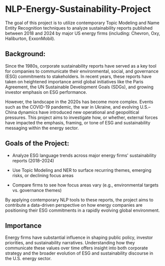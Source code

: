 # NLP-Energy-Sustainability-Project

The goal of this project is to utilize contemporary Topic Modeling and Name Entity Recognition techniques to analyze sustainability reports published between 2018 and 2024 by major US energy firms (including: Chevron, Oxy, Haliburton, ExxonMobil). 


## **Background:**

Since the 1980s, corporate sustainability reports have served as a key tool for companies to communicate their environmental, social, and governance (ESG) commitments to stakeholders. In recent years, these reports have taken on heightened importance amid global initiatives like the Paris Agreement, the UN Sustainable Development Goals (SDGs), and growing investor emphasis on ESG performance.

However, the landscape in the 2020s has become more complex. Events such as the COVID-19 pandemic, the war in Ukraine, and evolving U.S.–China dynamics have introduced new operational and geopolitical pressures. This project aims to investigate how, or whether, external forces have impacted the emphasis, framing, or tone of ESG and sustainability messaging within the energy sector.


## **Goals of the Project:**

- Analyze ESG language trends across major energy firms' sustainability reports (2018–2024)

- Use Topic Modeling and NER to surface recurring themes, emerging risks, or declining focus areas

- Compare firms to see how focus areas vary (e.g., environmental targets vs. governance themes)

By applying contemporary NLP tools to these reports, the project aims to contribute a data-driven perspective on how energy companies are positioning their ESG commitments in a rapidly evolving global environment.


## **Importance**

Energy firms have substantial influence in shaping public policy, investor priorities, and sustainability narratives. Understanding how they communicate these values over time offers insight into both corporate strategy and the broader evolution of ESG and sustainability discourse in the U.S. energy sector.


